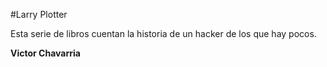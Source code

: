 #Larry Plotter

Esta serie de libros cuentan la historia de un hacker de los que hay pocos.

**Victor Chavarria**
